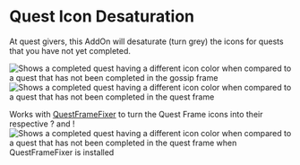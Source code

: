 # Quest Icon Desaturation
At quest givers, this AddOn will desaturate (turn grey) the icons for quests that you have not yet completed.

![Shows a completed quest having a different icon color when compared to a quest that has not been completed in the gossip frame](https://i.imgur.com/qaJK1bu.png "Colored Gossip Frame Icons")
![Shows a completed quest having a different icon color when compared to a quest that has not been completed in the quest frame](https://i.imgur.com/1ERJcPI.png "Colored Quest Frame Icons")

Works with [QuestFrameFixer](https://github.com/fusionpit/QuestFrameFixer) to turn the Quest Frame icons into their respective ? and !
![Shows a completed quest having a different icon color when compared to a quest that has not been completed in the quest frame when QuestFrameFixer is installed](https://i.imgur.com/rEqENmM.png "Colored Quest Frame Icons with QuestFrameFixer")
